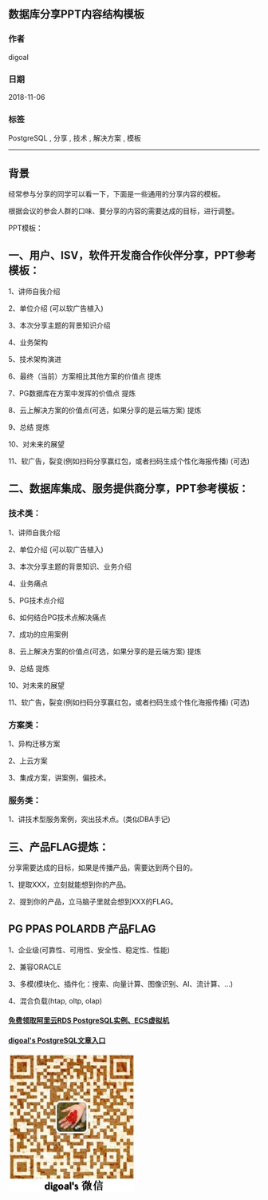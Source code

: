 ## 数据库分享PPT内容结构模板       
                                                                           
### 作者                                                                           
digoal                                                                           
                                                                           
### 日期                                                                           
2018-11-06                                                                        
                                                                           
### 标签                                                                           
PostgreSQL , 分享 , 技术 , 解决方案 , 模板          
                                                                           
----                                                                           
                                                                           
## 背景    
经常参与分享的同学可以看一下，下面是一些通用的分享内容的模板。  
  
根据会议的参会人群的口味、要分享的内容的需要达成的目标，进行调整。  
  
PPT模板：   
  
## 一、用户、ISV，软件开发商合作伙伴分享，PPT参考模板：    
1、讲师自我介绍    
  
2、单位介绍  (可以软广告植入)     
  
3、本次分享主题的背景知识介绍    
  
4、业务架构    
  
5、技术架构演进    
  
6、最终（当前）方案相比其他方案的价值点  提炼    
  
7、PG数据库在方案中发挥的价值点  提炼    
  
8、云上解决方案的价值点(可选，如果分享的是云端方案)  提炼      
  
9、总结  提炼    
  
10、对未来的展望    
  
11、软广告，裂变(例如扫码分享赢红包，或者扫码生成个性化海报传播) (可选)     
  
  
## 二、数据库集成、服务提供商分享，PPT参考模板：  
  
### 技术类：    
1、讲师自我介绍    
  
2、单位介绍  (可以软广告植入)    
  
3、本次分享主题的背景知识、业务介绍    
  
4、业务痛点   
  
5、PG技术点介绍   
  
6、如何结合PG技术点解决痛点   
  
7、成功的应用案例   
  
8、云上解决方案的价值点(可选，如果分享的是云端方案)  提炼      
  
9、总结  提炼    
  
10、对未来的展望    
  
11、软广告，裂变(例如扫码分享赢红包，或者扫码生成个性化海报传播) (可选)     
  
### 方案类：   
1、异构迁移方案   
  
2、上云方案   
  
3、集成方案，讲案例，偏技术。    
  
### 服务类：   
1、讲技术型服务案例，突出技术点。(类似DBA手记)     
  
  
  
## 三、产品FLAG提炼：  
分享需要达成的目标，如果是传播产品，需要达到两个目的。    
   
1、提取XXX，立刻就能想到你的产品。    
  
2、提到你的产品，立马脑子里就会想到XXX的FLAG。   
  
## PG PPAS POLARDB 产品FLAG  
1、企业级(可靠性、可用性、安全性、稳定性、性能)   
  
2、兼容ORACLE   
  
3、多模(模块化、插件化：搜索、向量计算、图像识别、AI、流计算、...)   
  
4、混合负载(htap, oltp, olap)    
  
  
  
  
  
  
  
  
  
  
  
  
#### [免费领取阿里云RDS PostgreSQL实例、ECS虚拟机](https://free.aliyun.com/ "57258f76c37864c6e6d23383d05714ea")
  
  
#### [digoal's PostgreSQL文章入口](https://github.com/digoal/blog/blob/master/README.md "22709685feb7cab07d30f30387f0a9ae")
  
  
![digoal's weixin](../pic/digoal_weixin.jpg "f7ad92eeba24523fd47a6e1a0e691b59")
  
  
  
  
  
  
  
